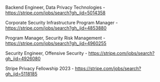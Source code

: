 Backend Engineer, Data Privacy Technologies - https://stripe.com/jobs/search?gh_jid=5014358

Corporate Security Infrastructure Program Manager - https://stripe.com/jobs/search?gh_jid=4853880

Program Manager, Security Risk Management - https://stripe.com/jobs/search?gh_jid=4960255

Security Engineer, Offensive Security  - https://stripe.com/jobs/search?gh_jid=4926080

Stripe Privacy Fellowship 2023 - https://stripe.com/jobs/search?gh_jid=5118185

